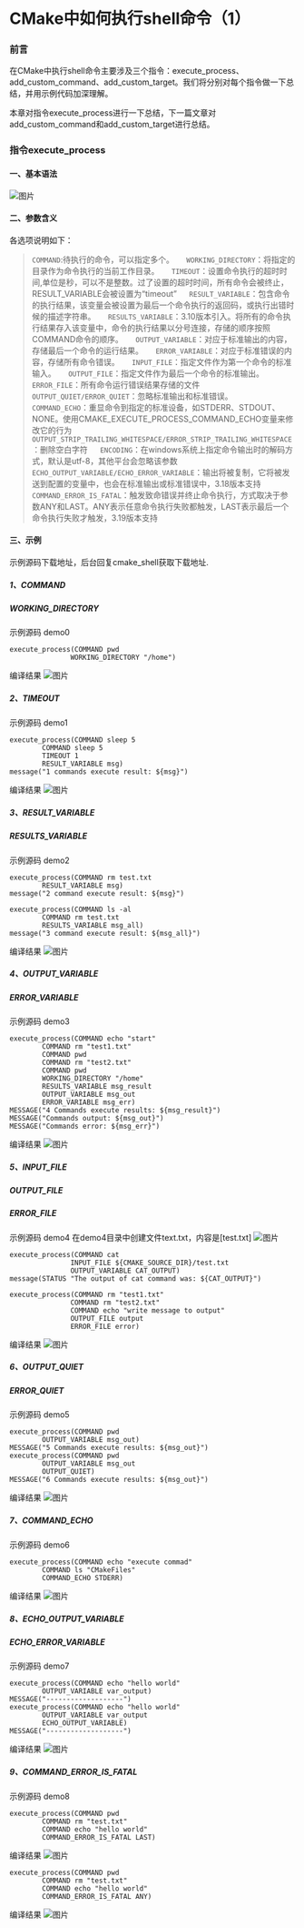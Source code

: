 # CMake中如何执行shell命令（1）

### 前言

在CMake中执行shell命令主要涉及三个指令：execute_process、add_custom_command、add_custom_target。我们将分别对每个指令做一下总结，并用示例代码加深理解。

本章对指令execute_process进行一下总结，下一篇文章对add_custom_command和add_custom_target进行总结。

### 指令execute_process

#### 一、基本语法

![图片](./assets/640-1752669585212-134.webp)

#### 二、参数含义

各选项说明如下：

> `COMMAND`:待执行的命令，可以指定多个。
>  
> `WORKING_DIRECTORY`：将指定的目录作为命令执行的当前工作目录。
>  
> `TIMEOUT`：设置命令执行的超时时间,单位是秒，可以不是整数。过了设置的超时时间，所有命令会被终止，RESULT_VARIABLE会被设置为“timeout”
>  
> `RESULT_VARIABLE`：包含命令的执行结果，该变量会被设置为最后一个命令执行的返回码，或执行出错时候的描述字符串。
>  
> `RESULTS_VARIABLE`：3.10版本引入。将所有的命令执行结果存入该变量中，命令的执行结果以分号连接，存储的顺序按照COMMAND命令的顺序。
>  
> `OUTPUT_VARIABLE`：对应于标准输出的内容，存储最后一个命令的运行结果。
>  
> `ERROR_VARIABLE`：对应于标准错误的内容，存储所有命令错误。
>  
> `INPUT_FILE`：指定文件作为第一个命令的标准输入。
>  
> `OUTPUT_FILE`：指定文件作为最后一个命令的标准输出。
>  
> `ERROR_FILE`：所有命令运行错误结果存储的文件
>  
> `OUTPUT_QUIET/ERROR_QUIET`：忽略标准输出和标准错误。
>  
> `COMMAND_ECHO`：重显命令到指定的标准设备，如STDERR、STDOUT、NONE。使用CMAKE_EXECUTE_PROCESS_COMMAND_ECHO变量来修改它的行为
>  
> `OUTPUT_STRIP_TRAILING_WHITESPACE/ERROR_STRIP_TRAILING_WHITESPACE`：删除空白字符
>  
> `ENCODING`：在windows系统上指定命令输出时的解码方式，默认是utf-8，其他平台会忽略该参数
>  
> `ECHO_OUTPUT_VARIABLE/ECHO_ERROR_VARIABLE`：输出将被复制，它将被发送到配置的变量中，也会在标准输出或标准错误中，3.18版本支持
>  
> `COMMAND_ERROR_IS_FATAL`：触发致命错误并终止命令执行，方式取决于参数ANY和LAST。ANY表示任意命令执行失败都触发，LAST表示最后一个命令执行失败才触发，3.19版本支持





#### 三、示例

示例源码下载地址，后台回复cmake_shell获取下载地址.

##### 1、COMMAND 

#####    WORKING_DIRECTORY

示例源码 demo0

```
execute_process(COMMAND pwd
               WORKING_DIRECTORY "/home")
```

编译结果
![图片](./assets/640-1752669585212-135.webp)

##### 2、TIMEOUT

示例源码 demo1

```
execute_process(COMMAND sleep 5
		COMMAND sleep 5
		TIMEOUT 1
		RESULT_VARIABLE msg)
message("1 commands execute result: ${msg}")
```

编译结果
![图片](./assets/640-1752669585212-136.webp)

##### 3、RESULT_VARIABLE 

#####    RESULTS_VARIABLE

示例源码 demo2

```
execute_process(COMMAND rm test.txt
		RESULT_VARIABLE msg)
message("2 command execute result: ${msg}")

execute_process(COMMAND ls -al
		COMMAND rm test.txt
		RESULTS_VARIABLE msg_all)
message("3 command execute result: ${msg_all}")
```

编译结果
![图片](./assets/640-1752669585212-137.webp)

##### 4、OUTPUT_VARIABLE 

#####    ERROR_VARIABLE

示例源码 demo3

```
execute_process(COMMAND echo "start"
		COMMAND rm "test1.txt"
		COMMAND pwd
		COMMAND rm "test2.txt"
		COMMAND pwd
		WORKING_DIRECTORY "/home"
		RESULTS_VARIABLE msg_result
		OUTPUT_VARIABLE msg_out
		ERROR_VARIABLE msg_err)
MESSAGE("4 Commands execute results: ${msg_result}")
MESSAGE("Commands output: ${msg_out}")
MESSAGE("Commands error: ${msg_err}")
```

编译结果
![图片](./assets/640-1752669585212-138.webp)

##### 5、INPUT_FILE

#####    OUTPUT_FILE

#####    ERROR_FILE

示例源码 demo4
在demo4目录中创建文件text.txt，内容是[test.txt]
![图片](./assets/640-1752669585212-139.webp)

```
execute_process(COMMAND cat
               INPUT_FILE ${CMAKE_SOURCE_DIR}/test.txt
               OUTPUT_VARIABLE CAT_OUTPUT)
message(STATUS "The output of cat command was: ${CAT_OUTPUT}")

execute_process(COMMAND rm "test1.txt"
               COMMAND rm "test2.txt"
               COMMAND echo "write message to output"
               OUTPUT_FILE output
               ERROR_FILE error)
```

编译结果
![图片](./assets/640-1752669585212-140.webp)

##### 6、OUTPUT_QUIET 

#####    ERROR_QUIET

示例源码 demo5

```
execute_process(COMMAND pwd
		OUTPUT_VARIABLE msg_out)
MESSAGE("5 Commands execute results: ${msg_out}")
execute_process(COMMAND pwd
		OUTPUT_VARIABLE msg_out
		OUTPUT_QUIET)
MESSAGE("6 Commands execute results: ${msg_out}")
```

编译结果
![图片](./assets/640-1752669585212-141.webp)

##### 7、COMMAND_ECHO

示例源码 demo6

```
execute_process(COMMAND echo "execute commad"
 		COMMAND ls "CMakeFiles"
 		COMMAND_ECHO STDERR)
```

编译结果
![图片](./assets/640-1752669585212-142.webp)

##### 8、ECHO_OUTPUT_VARIABLE

#####    ECHO_ERROR_VARIABLE

##### 

示例源码 demo7

```
execute_process(COMMAND echo "hello world"
 		OUTPUT_VARIABLE var_output)
MESSAGE("-------------------")
execute_process(COMMAND echo "hello world"
 		OUTPUT_VARIABLE var_output
 		ECHO_OUTPUT_VARIABLE)
MESSAGE("-------------------")
```

编译结果
![图片](./assets/640-1752669585212-143.webp)

##### 9、COMMAND_ERROR_IS_FATAL

示例源码 demo8

```
execute_process(COMMAND pwd
 		COMMAND rm "test.txt"
 		COMMAND echo "hello world"
 		COMMAND_ERROR_IS_FATAL LAST)
```

编译结果
![图片](./assets/640-1752669585213-144.webp)

```
execute_process(COMMAND pwd
		COMMAND rm "test.txt"
		COMMAND echo "hello world"
		COMMAND_ERROR_IS_FATAL ANY)
```

编译结果
![图片](./assets/640-1752669585213-145.webp)